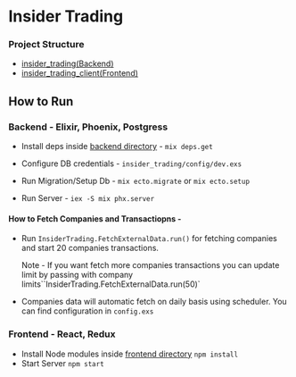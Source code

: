 # Insider Trading

### Project Structure

- [insider_trading(Backend)](insider_trading)
- [insider_trading_client(Frontend)](insider_trading_client)

## How to Run

### Backend - Elixir, Phoenix, Postgress

- Install deps inside [backend directory](insider_trading) - `mix deps.get`
- Configure DB credentials - `insider_trading/config/dev.exs`
- Run Migration/Setup Db - `mix ecto.migrate` or `mix ecto.setup`

- Run Server - `iex -S mix phx.server`

#### How to Fetch Companies and Transactiopns -

- Run `InsiderTrading.FetchExternalData.run()` for fetching companies and start 20 companies transactions.

  Note - If you want fetch more companies transactions you can update limit by passing with company limits``InsiderTrading.FetchExternalData.run(50)`

- Companies data will automatic fetch on daily basis using scheduler. You can find configuration in `config.exs`

### Frontend - React, Redux

- Install Node modules inside [frontend directory](insider_trading_client) `npm install`
- Start Server `npm start`
